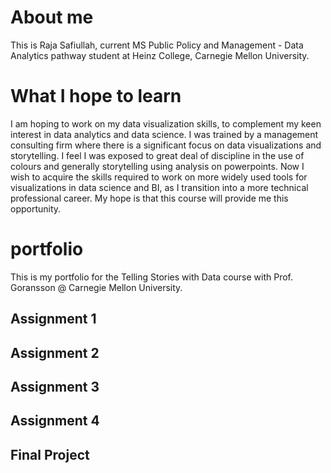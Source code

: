 # About me
This is Raja Safiullah, current MS Public Policy and Management - Data Analytics pathway student at Heinz College, Carnegie Mellon University. 

# What I hope to learn
I am hoping to work on my data visualization skills, to complement my keen interest in data analytics and data science. I was trained by a management consulting firm where there is a significant focus on data visualizations and storytelling. I feel I was exposed to great deal of discipline in the use of colours and generally storytelling using analysis on powerpoints. Now I wish to acquire the skills required to work on more widely used tools for visualizations in data science and BI, as I transition into a more technical professional career. My hope is that this course will provide me this opportunity.

# portfolio
This is my portfolio for the Telling Stories with Data course with Prof. Goransson @ Carnegie Mellon University.

## Assignment 1 

## Assignment 2

## Assignment 3

## Assignment 4

## Final Project
